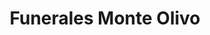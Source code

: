 ---
title: "Funerales Monte Olivo"
url: /comayagua/funerales-monte-olivo/
shop: directores de funerarias
---